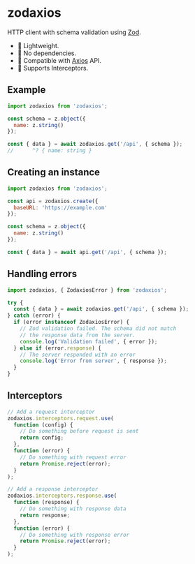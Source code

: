 # zodaxios

HTTP client with schema validation using [Zod](https://zod.dev/).

- 🚀 Lightweight.
- 🎉 No dependencies.
- 🤖 Compatible with [Axios](https://github.com/axios/axios) API.
- 🔄 Supports Interceptors.

## Example

```js
import zodaxios from 'zodaxios';

const schema = z.object({
  name: z.string()
});

const { data } = await zodaxios.get('/api', { schema });
//      ^? { name: string }
```

## Creating an instance

```js
import zodaxios from 'zodaxios';

const api = zodaxios.create({
  baseURL: 'https://example.com'
});

const schema = z.object({
  name: z.string()
});

const { data } = await api.get('/api', { schema });
```

## Handling errors

```js
import zodaxios, { ZodaxiosError } from 'zodaxios';

try {
  const { data } = await zodaxios.get('/api', { schema });
} catch (error) {
  if (error instanceof ZodaxiosError) {
    // Zod validation failed. The schema did not match
    // the response data from the server.
    console.log('Validation failed', { error });
  } else if (error.response) {
    // The server responded with an error
    console.log('Error from server', { response });
  }
}
```

## Interceptors

```js
// Add a request interceptor
zodaxios.interceptors.request.use(
  function (config) {
    // Do something before request is sent
    return config;
  },
  function (error) {
    // Do something with request error
    return Promise.reject(error);
  }
);

// Add a response interceptor
zodaxios.interceptors.response.use(
  function (response) {
    // Do something with response data
    return response;
  },
  function (error) {
    // Do something with response error
    return Promise.reject(error);
  }
);
```
